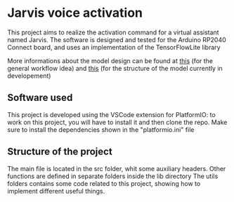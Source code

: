 # Jarvis voice activation
This project aims to realize the activation command for a virtual assistant named Jarvis.
The software is designed and tested for the Arduino RP2040 Connect board, and uses an implementation of the TensorFlowLite library

More informations about the model design can be found at <a href='https://colab.research.google.com/drive/1T4DUBaDO2eZGwK2yVVtz14g87teJgTwV?usp=sharing'>this</a>  (for the general workflow idea) and <a href='https://colab.research.google.com/drive/1Ihl9pvpRumX6IvtbPXtNWEnzJjm92hOk?usp=sharing'>this</a> (for the structure of the model currently in developement)

## Software used
This project is developed using the VSCode extension for PlatformIO: to work on this project, you will have to install it and then clone the repo.
Make sure to install the dependencies shown in the "platformio.ini" file

## Structure of the project
The main file is located in the src folder, whit some auxiliary headers. Other functions are defined in separate folders inside the lib directory
The utils folders contains some code related to this project, showing how to implement different useful things.
